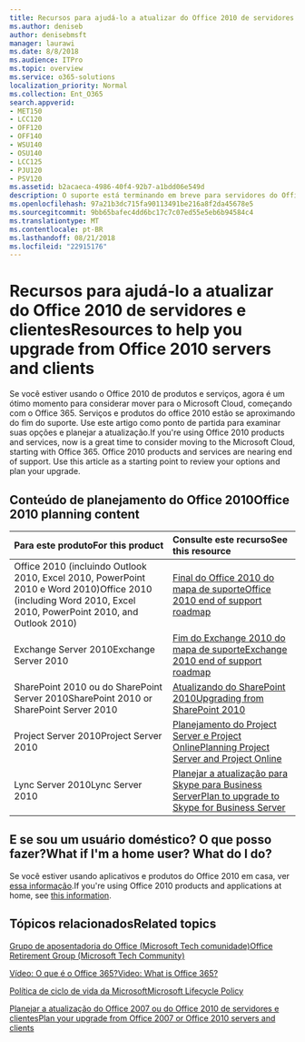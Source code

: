 ```yaml
---
title: Recursos para ajudá-lo a atualizar do Office 2010 de servidores e clientes
ms.author: deniseb
author: denisebmsft
manager: laurawi
ms.date: 8/8/2018
ms.audience: ITPro
ms.topic: overview
ms.service: o365-solutions
localization_priority: Normal
ms.collection: Ent_O365
search.appverid:
- MET150
- LCC120
- OFF120
- OFF140
- WSU140
- OSU140
- LCC125
- PJU120
- PSV120
ms.assetid: b2acaeca-4986-40f4-92b7-a1bdd06e549d
description: O suporte está terminando em breve para servidores do Office 2010 e aplicativos de cliente e contratos de suporte personalizado não estão disponíveis. Use este artigo para começar a planejar a atualização agora.
ms.openlocfilehash: 97a21b3dc715fa90113491be216a8f2da45678e5
ms.sourcegitcommit: 9bb65bafec4dd6bc17c7c07ed55e5eb6b94584c4
ms.translationtype: MT
ms.contentlocale: pt-BR
ms.lasthandoff: 08/21/2018
ms.locfileid: "22915176"
---
```

# <a name="resources-to-help-you-upgrade-from-office-2010-servers-and-clients"></a><span data-ttu-id="4fb60-104">Recursos para ajudá-lo a atualizar do Office 2010 de servidores e clientes</span><span class="sxs-lookup"><span data-stu-id="4fb60-104">Resources to help you upgrade from Office 2010 servers and clients</span></span>

<span data-ttu-id="4fb60-p102">Se você estiver usando o Office 2010 de produtos e serviços, agora é um ótimo momento para considerar mover para o Microsoft Cloud, começando com o Office 365. Serviços e produtos do office 2010 estão se aproximando do fim do suporte. Use este artigo como ponto de partida para examinar suas opções e planejar a atualização.</span><span class="sxs-lookup"><span data-stu-id="4fb60-p102">If you're using Office 2010 products and services, now is a great time to consider moving to the Microsoft Cloud, starting with Office 365. Office 2010 products and services are nearing end of support. Use this article as a starting point to review your options and plan your upgrade.</span></span>
      
## <a name="office-2010-planning-content"></a><span data-ttu-id="4fb60-108">Conteúdo de planejamento do Office 2010</span><span class="sxs-lookup"><span data-stu-id="4fb60-108">Office 2010 planning content</span></span>
  
|<span data-ttu-id="4fb60-109">**Para este produto**</span><span class="sxs-lookup"><span data-stu-id="4fb60-109">**For this product**</span></span>|<span data-ttu-id="4fb60-110">**Consulte este recurso**</span><span class="sxs-lookup"><span data-stu-id="4fb60-110">**See this resource**</span></span>|
|:-----|:-----|
|<span data-ttu-id="4fb60-111">Office 2010 (incluindo Outlook 2010, Excel 2010, PowerPoint 2010 e Word 2010)</span><span class="sxs-lookup"><span data-stu-id="4fb60-111">Office 2010 (including Word 2010, Excel 2010, PowerPoint 2010, and Outlook 2010)</span></span>  <br/> |[<span data-ttu-id="4fb60-112">Final do Office 2010 do mapa de suporte</span><span class="sxs-lookup"><span data-stu-id="4fb60-112">Office 2010 end of support roadmap</span></span>](https://docs.microsoft.com/DeployOffice/office-2010-end-support-roadmap) <br/> |
|<span data-ttu-id="4fb60-113">Exchange Server 2010</span><span class="sxs-lookup"><span data-stu-id="4fb60-113">Exchange Server 2010</span></span>  <br/> |[<span data-ttu-id="4fb60-114">Fim do Exchange 2010 do mapa de suporte</span><span class="sxs-lookup"><span data-stu-id="4fb60-114">Exchange 2010 end of support roadmap</span></span>](exchange-2010-end-of-support.md) <br/> |
|<span data-ttu-id="4fb60-115">SharePoint 2010 ou do SharePoint Server 2010</span><span class="sxs-lookup"><span data-stu-id="4fb60-115">SharePoint 2010 or SharePoint Server 2010</span></span>  <br/> |[<span data-ttu-id="4fb60-116">Atualizando do SharePoint 2010</span><span class="sxs-lookup"><span data-stu-id="4fb60-116">Upgrading from SharePoint 2010</span></span>](upgrade-from-sharepoint-2010.md) <br/> |
|<span data-ttu-id="4fb60-117">Project Server 2010</span><span class="sxs-lookup"><span data-stu-id="4fb60-117">Project Server 2010</span></span> </br> | [<span data-ttu-id="4fb60-118">Planejamento do Project Server e Project Online</span><span class="sxs-lookup"><span data-stu-id="4fb60-118">Planning Project Server and Project Online</span></span>](https://docs.microsoft.com/project/planning-project-server-and-project-online-for-technical-decision-makers) </br> |
|<span data-ttu-id="4fb60-119">Lync Server 2010</span><span class="sxs-lookup"><span data-stu-id="4fb60-119">Lync Server 2010</span></span> </br> | [<span data-ttu-id="4fb60-120">Planejar a atualização para Skype para Business Server</span><span class="sxs-lookup"><span data-stu-id="4fb60-120">Plan to upgrade to Skype for Business Server</span></span>](https://docs.microsoft.com/skypeforbusiness/plan-your-deployment/upgrade) </br> |
    
## <a name="what-if-im-a-home-user-what-do-i-do"></a><span data-ttu-id="4fb60-p103">E se sou um usuário doméstico? O que posso fazer?</span><span class="sxs-lookup"><span data-stu-id="4fb60-p103">What if I'm a home user? What do I do?</span></span>

<span data-ttu-id="4fb60-123">Se você estiver usando aplicativos e produtos do Office 2010 em casa, ver [essa informação](plan-upgrade-previous-versions-office.md#im-a-home-user-what-do-i-do).</span><span class="sxs-lookup"><span data-stu-id="4fb60-123">If you're using Office 2010 products and applications at home, see [this information](plan-upgrade-previous-versions-office.md#im-a-home-user-what-do-i-do).</span></span>

## <a name="related-topics"></a><span data-ttu-id="4fb60-124">Tópicos relacionados</span><span class="sxs-lookup"><span data-stu-id="4fb60-124">Related topics</span></span>

[<span data-ttu-id="4fb60-125">Grupo de aposentadoria do Office (Microsoft Tech comunidade)</span><span class="sxs-lookup"><span data-stu-id="4fb60-125">Office Retirement Group (Microsoft Tech Community)</span></span>](https://go.microsoft.com/fwlink/?linkid=842065)
  
[<span data-ttu-id="4fb60-126">Vídeo: O que é o Office 365?</span><span class="sxs-lookup"><span data-stu-id="4fb60-126">Video: What is Office 365?</span></span>](https://support.office.com/article/847caf12-2589-452c-8aca-1c009797678b.aspx)
  
[<span data-ttu-id="4fb60-127">Política de ciclo de vida da Microsoft</span><span class="sxs-lookup"><span data-stu-id="4fb60-127">Microsoft Lifecycle Policy</span></span>](https://go.microsoft.com/fwlink/?linkid=865200)

[<span data-ttu-id="4fb60-128">Planejar a atualização do Office 2007 ou do Office 2010 de servidores e clientes</span><span class="sxs-lookup"><span data-stu-id="4fb60-128">Plan your upgrade from Office 2007 or Office 2010 servers and clients</span></span>](plan-upgrade-previous-versions-office.md)

